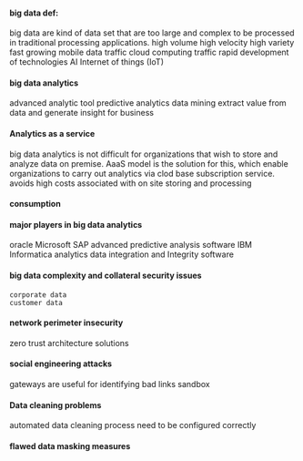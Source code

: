 #### big data def:

big data are kind of data set that are too large and complex to be processed in traditional processing applications.
	high volume
	high velocity
	high variety
	fast growing mobile data traffic
	cloud computing traffic
	rapid development of technologies
		AI
		Internet of things (IoT)

#### big data analytics

advanced analytic tool
	predictive analytics
	data mining
extract value from data and generate insight for business


#### Analytics as a service

big data analytics is not difficult for organizations that wish to store and analyze data on premise.
AaaS model is the solution for this, which enable organizations to carry out analytics via clod base subscription service. avoids high costs associated with on site storing and processing

#### consumption

#### major players in big data analytics

oracle
Microsoft
SAP
	advanced predictive analysis software
IBM
Informatica
	analytics data integration and Integrity software

#### big data complexity and collateral security issues

	corporate data
	customer data


#### network perimeter insecurity

zero trust architecture solutions

#### social engineering attacks

gateways are useful for identifying bad links
sandbox

#### Data cleaning problems

automated data cleaning process
	need to be configured correctly


#### flawed data masking measures



